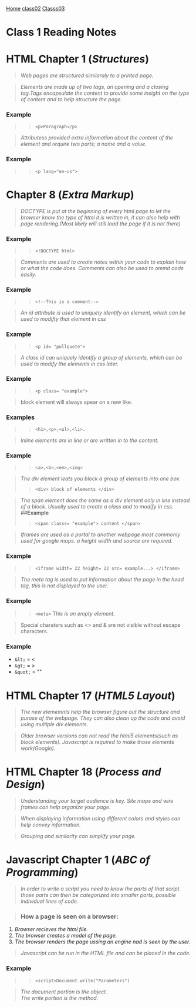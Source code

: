 [Home](README.md)
[class02](Class02.md)
[Classs03](Class03.md)
# **Class 1 Reading Notes**

# **HTML Chapter 1** (*Structures*)
>*Web pages are structured similaraly to a printed page.*

>*Elements are made up of two tags, an opening and a closing tag.Tags encapsulate the content to provide some insight on the type of content and to help structure the page.*
###  **Example** 
>> `<p>Paragraph</p>`


>*Attributess provided extra information about the content of the element and require two parts; a name and a value.*
### **Example**
>> `<p lang="en-us">`  


# **Chapter 8** (*Extra Markup*)
>*DOCTYPE is put at the beginning of every html page to let the browser know the type of html it is written in, it can also help with page rendering.(Most likely will still load the page if it is not there)*
### **Example**
>> `<!DOCTYPE html>`

>*Comments are used to create notes within your code to explain how or what the code does. Comments can also be used to ommit code easily.*
### **Example**
>> `<!--This is a comment-->`

>*An id attribute is used to uniquely identify an element, which can be used to modifty that element in css* 
### **Example**
>> `<p id= "pullquote">`

> *A class id can uniquely identify a group of elements, which can be used to modify the elements in css later.*
### **Example**
>> `<p class= "example">`

> block element will always apear on a new like.
### **Examples**
>> `<h1>,<p>,<ul>,<li>.`

> *Inline elements are in line or are written in to the content.*
### **Example**
>> `<a>,<b>,<em>,<img>`

> *The div element leats you block a group of elements into one box.*
>> `<div> block of elements </div>`

>*The span element does the same as a div element only in line instead of a block. Usually used to create a class and to modify in css.*
##**Example**
>> `<span classs= "example"> content </span>`

> *Iframes are used as a portal to another webpage most commonly used for google maps. a height width and source are required.*
### **Example**
>> `<iframe
width= 22
height= 22
src= example...> </iframe>`

> *The meta tag is used to put information about the page in the head tag, this is not displayed to the user.*
### **Example**
>> `<meta>` T*his is an empty element.* 

>Special charaters such as <> and & are not visible without escape characters. 
### **Example**
>> 
+ `&lt;` = <
+ `&gt;` = >
+ `&quot;` = "" 

# **HTML Chapter 17** (*HTML5 Layout*)
> *The new elememnts help the browser figure out the structure and purose of the webpage. They can also clean up the code and avoid using multiple div elements.*

>*Older browser versions can not read the html5 elements(such as block elements). Javascript is required to make those elements work(Google).* 

# **HTML Chapter 18** (*Process and Design*)
>*Understanding your target audience is key. Site maps and wire frames can help organize your page.* 

>*When displaying information using different colors and styles can help convey information.*

>*Grouping and similarity can simplify your page.*

# **Javascript Chapter 1** (*ABC of Programming*)
>*In order to write a script you need to know the parts of that script. those parts can then be categorized into smaller parts, possible individual lines of code.*

>### How a page is seen on a browser:
1. *Browser recieves the html file.* 
1. *The browser creates a model of the page.* 
1. *The browser renders the page ussing an engine nad is seen by the user.*

> *Javascript can be run in the HTML file and can be placed in the code.*

### **Example**
>> `<script>Document.write("Parameters")`

> *The document portion is the object.*  
> *The write portion is the method.* 
